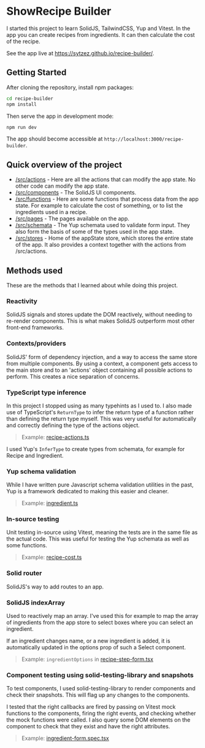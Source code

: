 # ShowRecipe Builder

I started this project to learn SolidJS, TailwindCSS, Yup and Vitest. In the app you can create recipes from ingredients. It can then calculate the cost of the recipe.

See the app live at https://sytzez.github.io/recipe-builder/.

## Getting Started

After cloning the repository, install npm packages:

```bash
cd recipe-builder
npm install
```

Then serve the app in development mode:

```bash
npm run dev
```

The app should become accessible at `http://localhost:3000/recipe-builder`.

## Quick overview of the project

- [/src/actions](/src/actions) - Here are all the actions that can modify the app state. No other code can modify the app state.
- [/src/components](/src/components) - The SolidJS UI components.
- [/src/functions](/src/functions) - Here are some functions that process data from the app state. For example to calculate the cost of something, or to list the ingredients used in a recipe.
- [/src/pages](/src/pages) - The pages available on the app.
- [/src/schemata](/src/schemata) - The Yup schemata used to validate form input. They also form the basis of some of the types used in the app state.
- [/src/stores](/src/stores) - Home of the appState store, which stores the entire state of the app. It also provides a context together with the actions from /src/actions.

## Methods used

These are the methods that I learned about while doing this project.

### Reactivity

SolidJS signals and stores update the DOM reactively, without needing to re-render components.
This is what makes SolidJS outperform most other front-end frameworks.

### Contexts/providers

SolidJS' form of dependency injection, and a way to access the same store from multiple components.
By using a context, a component gets access to the main store and to an 'actions' object containing all possible actions to perform.
This creates a nice separation of concerns.

### TypeScript type inference

In this project I stopped using as many typehints as I used to.
I also made use of TypeScript's `ReturnType` to infer the return type of a function rather than defining the return type myself.
This was very useful for automatically and correctly defining the type of the actions object.

> Example: [recipe-actions.ts](src/actions/recipe-actions.ts)

I used Yup's `InferType` to create types from schemata, for example for Recipe and Ingredient.

### Yup schema validation

While I have written pure Javascript schema validation utilities in the past, Yup is a framework dedicated to making this easier and cleaner.

> Example: [ingredient.ts](src/schemata/ingredient.ts)

### In-source testing

Unit testing in-source using Vitest, meaning the tests are in the same file as the actual code.
This was useful for testing the Yup schemata as well as some functions.

> Example: [recipe-cost.ts](src/functions/recipe-cost.ts)

### Solid router

SolidJS's way to add routes to an app.

### SolidJS indexArray

Used to reactively map an array. I've used this for example to map the array of ingredients from the app store to select boxes where you can select an ingredient.

If an ingredient changes name, or a new ingredient is added, it is automatically updated in the options prop of such a Select component.

> Example: `ingredientOptions` in [recipe-step-form.tsx](src/components/recipe-step-form.tsx)

### Component testing using solid-testing-library and snapshots

To test components, I used solid-testing-library to render components and check their snapshots.
This will flag up any changes to the components.

I tested that the right callbacks are fired by passing on Vitest mock functions to the components, firing the right events, and checking whether the mock functions were called.
I also query some DOM elements on the component to check that they exist and have the right attributes.

> Example: [ingredient-form.spec.tsx](src/components/ingredient-form.spec.tsx)

